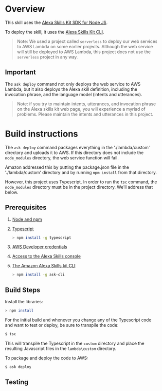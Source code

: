 # Overview

This skill uses the [Alexa Skills Kit SDK for Node JS](https://github.com/alexa/alexa-skills-kit-sdk-for-nodejs).

To deploy the skill, it uses the [Alexa Skills Kit CLI](https://developer.amazon.com/docs/smapi/quick-start-alexa-skills-kit-command-line-interface.html).

> Note: We used a project called `serverless` to deploy our web services to AWS Lambda on some earlier projects. Although the web service will still be deployed to AWS Lambda, this project does not use the `serverless` project in any way. 

## Important 

The `ask deploy` command not only deploys the web service to AWS Lambda, but it also deploys the Alexa skill definition, including the invocation phrase, and the language model (intents and utterances).

  > Note: if you try to maintain intents, utterances, and invocation phrase on the Alexa skills kit web page, you will experience a myriad of problems. Please maintain the intents and utterances in this project.

# Build instructions

The `ask deploy` command packages everything in the './lambda/custom' directory and uploads it to AWS. If this directory does not include the `node_modules` directory, the web service function will fail.

Amazon addressed this by putting the package.json file in the './lambda/custom' directory and by running `npm install` from that directory.

However, this project uses Typescript. In order to run the `tsc` command, the `node_modules` directory must be in the project directory.  We'll address that below.

## Prerequisites

1. [Node and npm](https://nodejs.org/en/)

2. [Typescript](https://www.typescriptlang.org/)

    ```sh
    > npm install -g typescript
    ```

3. [AWS Developer credentials](https://docs.aws.amazon.com/cli/latest/userguide/cli-chap-getting-started.html)

4. [Access to the Alexa Skills console](https://developer.amazon.com/alexa/console/ask)

5. [The Amazon Alexa Skills kit CLI](https://www.npmjs.com/package/ask-cli)

    ```sh
    > npm install -g ask-cli
    ```

## Build Steps

Install the libraries:

```sh
> npm install
```

For the initial build and whenever you change any of the Typescript code and want to test or deploy, be sure to transpile the code:

```sh
$ tsc
```

This will transpile the Typescript in the `custom` directory and place the resulting Javascript files in the `lambda\custom` directory.

To package and deploy the code to AWS:

```sh
$ ask deploy
```

## Testing

